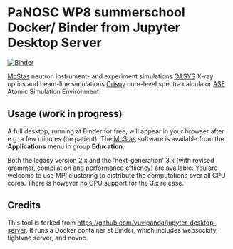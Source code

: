 # PaNOSC WP8 summerschool Docker/ Binder from Jupyter Desktop Server
[![Binder](https://mybinder.org/badge_logo.svg)](https://mybinder.org/v2/gh/McStasMcXtrace/mcstas-binder/master?urlpath=desktop)

[McStas](https://mcstas.org/) neutron instrument- and experiment simulations
[OASYS](https://www.aps.anl.gov/Science/Scientific-Software/OASYS) X-ray optics and beam-line simulations
[Crispy](https://www.esrf.fr/computing/scientific/crispy/) core-level spectra calculator
[ASE](https://wiki.fysik.dtu.dk/ase/) Atomic Simulation Environment

## Usage (work in progress)

A full desktop, running at Binder for free, will appear in your browser after e.g. a few minutes (be patient).
The [McStas](http://mcstas.org/) software is available from the __Applications__ menu in group __Education__.

Both the legacy version 2.x and the 'next-generation' 3.x (with revised grammar, compilation and performance effiiency) are available. You are welcome to use MPI clustering to distribute the computations over all CPU cores. There is however no GPU support for the 3.x release.

## Credits

This tool is forked from <https://github.com/yuvipanda/jupyter-desktop-server>.
It runs a Docker container at Binder, which includes websockify, tightvnc server, and novnc.
